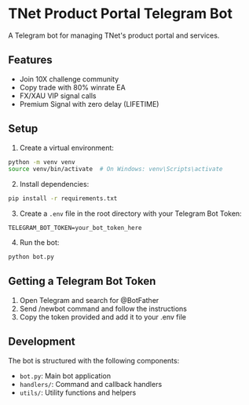# TNet Product Portal Telegram Bot

A Telegram bot for managing TNet's product portal and services.

## Features

- Join 10X challenge community
- Copy trade with 80% winrate EA
- FX/XAU VIP signal calls
- Premium Signal with zero delay (LIFETIME)

## Setup

1. Create a virtual environment:
```bash
python -m venv venv
source venv/bin/activate  # On Windows: venv\Scripts\activate
```

2. Install dependencies:
```bash
pip install -r requirements.txt
```

3. Create a `.env` file in the root directory with your Telegram Bot Token:
```
TELEGRAM_BOT_TOKEN=your_bot_token_here
```

4. Run the bot:
```bash
python bot.py
```

## Getting a Telegram Bot Token

1. Open Telegram and search for @BotFather
2. Send /newbot command and follow the instructions
3. Copy the token provided and add it to your .env file

## Development

The bot is structured with the following components:
- `bot.py`: Main bot application
- `handlers/`: Command and callback handlers
- `utils/`: Utility functions and helpers 